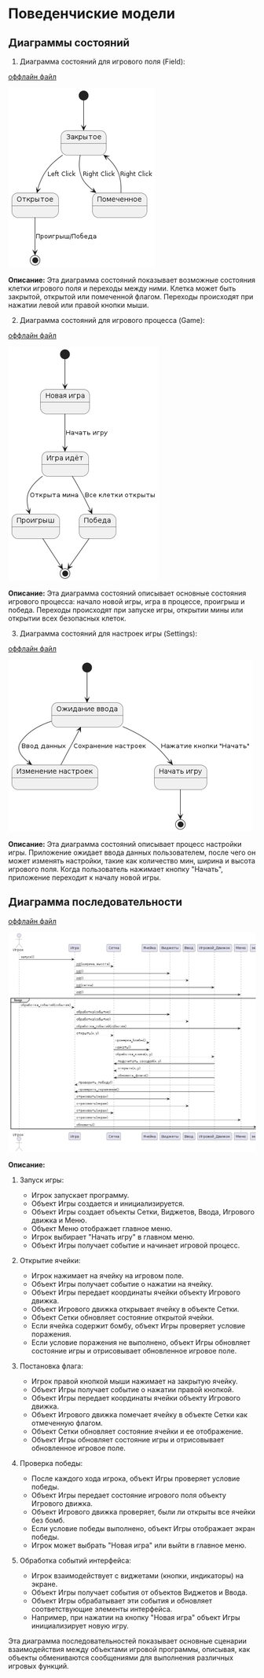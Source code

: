 # Поведенчиские модели

## Диаграммы состояний

 1. Диаграмма состояний для игрового поля (Field):

[оффлайн файл](diagrams/asostpole.puml) 

![Диаграмма ](diagrams/sostpole.png)

 **Описание:**
 Эта диаграмма состояний показывает возможные состояния клетки игрового поля и переходы между ними. Клетка может быть закрытой, открытой или помеченной флагом. Переходы происходят при нажатии левой или правой кнопки мыши.

2. Диаграмма состояний для игрового процесса (Game):

 [оффлайн файл](diagrams/sostgame.puml)

![Диаграмма ](diagrams/sostgame.png)

 **Описание:**
 Эта диаграмма состояний описывает основные состояния игрового процесса: начало новой игры, игра в процессе, проигрыш и победа. Переходы происходят при запуске игры, открытии мины или открытии всех безопасных клеток.

3. Диаграмма состояний для настроек игры (Settings):

 [оффлайн файл](diagrams/sostset.puml)

![Диаграмма](diagrams/sostset.png)

 **Описание:**
 Эта диаграмма состояний описывает процесс настройки игры. Приложение ожидает ввода данных пользователем, после чего он может изменять настройки, такие как количество мин, ширина и высота игрового поля. Когда пользователь нажимает кнопку "Начать", приложение переходит к началу новой игры.



## Диаграмма последовательности

[оффлайн файл](diagrams/posl.puml)

![Диаграмма последовательностей](diagrams/posl.png)

 **Описание:**

1. Запуск игры:
   - Игрок запускает программу.
   - Объект Игры создается и инициализируется.
   - Объект Игры создает объекты Сетки, Виджетов, Ввода, Игрового движка и Меню.
   - Объект Меню отображает главное меню.
   - Игрок выбирает "Начать игру" в главном меню.
   - Объект Игры получает событие и начинает игровой процесс.

2. Открытие ячейки:
   - Игрок нажимает на ячейку на игровом поле.
   - Объект Игры получает событие о нажатии на ячейку.
   - Объект Игры передает координаты ячейки объекту Игрового движка.
   - Объект Игрового движка открывает ячейку в объекте Сетки.
   - Объект Сетки обновляет состояние открытой ячейки.
   - Если ячейка содержит бомбу, объект Игры проверяет условие поражения.
   - Если условие поражения не выполнено, объект Игры обновляет состояние игры и отрисовывает обновленное игровое поле.

3. Постановка флага:
   - Игрок правой кнопкой мыши нажимает на закрытую ячейку.
   - Объект Игры получает событие о нажатии правой кнопкой.
   - Объект Игры передает координаты ячейки объекту Игрового движка.
   - Объект Игрового движка помечает ячейку в объекте Сетки как отмеченную флагом.
   - Объект Сетки обновляет состояние ячейки и ее отображение.
   - Объект Игры обновляет состояние игры и отрисовывает обновленное игровое поле.

4. Проверка победы:
   - После каждого хода игрока, объект Игры проверяет условие победы.
   - Объект Игры передает состояние игрового поля объекту Игрового движка.
   - Объект Игрового движка проверяет, были ли открыты все ячейки без бомб.
   - Если условие победы выполнено, объект Игры отображает экран победы.
   - Игрок может выбрать "Новая игра" или выйти в главное меню.

5. Обработка событий интерфейса:
   - Игрок взаимодействует с виджетами (кнопки, индикаторы) на экране.
   - Объект Игры получает события от объектов Виджетов и Ввода.
   - Объект Игры обрабатывает эти события и обновляет соответствующие элементы интерфейса.
   - Например, при нажатии на кнопку "Новая игра" объект Игры инициализирует новую игру.

Эта диаграмма последовательностей показывает основные сценарии взаимодействия между объектами игровой программы, описывая, как объекты обмениваются сообщениями для выполнения различных игровых функций.


